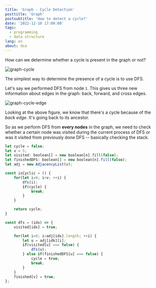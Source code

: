 ```yaml
---
title: 'Graph - Cycle Detection'
posttitle: 'Graph'
postsubtitle: 'How to detect a cycle?'
date: '2022-12-10 17:00:00'
tags:
  - programming
  - data structure
lang: en
about: dsa
---
```


How can we determine whether a cycle is present in the graph or not?

![graph-cycle](/images/posts/what-is-a-graph/graph-cycle.png)

The simplest way to determine the presence of a cycle is to use DFS.

Let's say we performed DFS from node `1`. This gives us three new information about edges in the graph: back, forward, and cross edges.

![graph-cycle-edge](/images/posts/what-is-a-graph/graph-cycle-edges.png)

Looking at the above figure, we know that there's a cycle because of the _back edge_. It's going back to its ancestor.

So as we perform DFS from **every nodes** in the graph, we need to check whether a certain node was visited during the current process of DFS or was it visited from previously done DFS -- basically checking the stack.

```js
let cycle = false;
let v = 5;
let visited: boolean[] = new boolean[n].fill(false);
let finishedDFS: boolean[] = new boolean[n].fill(false);
let adj = new AdjacencyList(v);

const isCyclic = () {
    for(let i=0; i<v; ++i) {
        dfs(i);
        if(cycle) {
            break;
        }
    }

    return cycle;
}

const dfs = (idx) => {
    visited[idx] = true;

    for(let i=0; i<adj[idx].length; ++i) {
        let u = adj[idk][i];
        if(visited[u] === false) {
            dfs(u);
        } else if(finishedDFS[u] === false) {
            cycle = true;
            break;
        }
    }
    finished[v] = true;
};
```
